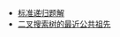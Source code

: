 * [标准递归题解](https://blog.csdn.net/my_clear_mind/article/details/82284499)
* [二叉搜索树的最近公共祖先](https://blog.csdn.net/my_clear_mind/article/details/82284123)

